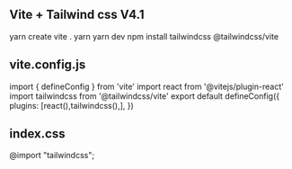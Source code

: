 ## Vite + Tailwind css V4.1
yarn create vite .
yarn
yarn dev
npm install tailwindcss @tailwindcss/vite
## vite.config.js
import { defineConfig } from 'vite'
import react from '@vitejs/plugin-react'
import tailwindcss from '@tailwindcss/vite'
export default defineConfig({
  plugins: [react(),tailwindcss(),],
})
## index.css
@import "tailwindcss";

